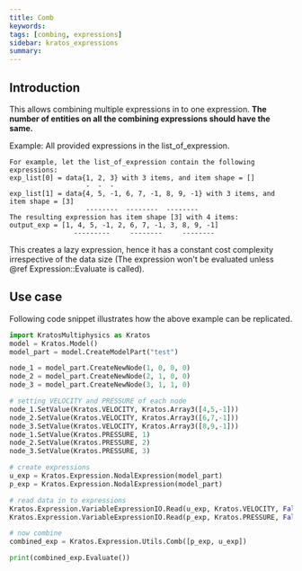 ```yaml
---
title: Comb
keywords: 
tags: [combing, expressions]
sidebar: kratos_expressions
summary: 
---
```


## Introduction
This allows combining multiple expressions in to one expression. **The number of entities on all the combining expressions should have the same.**

Example:
All provided expressions in the list_of_expression.
```
For example, let the list_of_expression contain the following expressions:
exp_list[0] = data{1, 2, 3} with 3 items, and item shape = []
                   -  -  -
exp_list[1] = data{4, 5, -1, 6, 7, -1, 8, 9, -1} with 3 items, and item shape = [3]
                   --------  --------  --------
The resulting expression has item shape [3] with 4 items:
output_exp = [1, 4, 5, -1, 2, 6, 7, -1, 3, 8, 9, -1]
                ---------     --------     --------
```
This creates a lazy expression, hence it has a constant cost complexity irrespective of the data size (The expression won't be evaluated unless @ref Expression::Evaluate is called).

## Use case
Following code snippet illustrates how the above example can be replicated.
```python
import KratosMultiphysics as Kratos
model = Kratos.Model()
model_part = model.CreateModelPart("test")

node_1 = model_part.CreateNewNode(1, 0, 0, 0)
node_2 = model_part.CreateNewNode(2, 1, 0, 0)
node_3 = model_part.CreateNewNode(3, 1, 1, 0)

# setting VELOCITY and PRESSURE of each node
node_1.SetValue(Kratos.VELOCITY, Kratos.Array3([4,5,-1]))
node_2.SetValue(Kratos.VELOCITY, Kratos.Array3([6,7,-1]))
node_3.SetValue(Kratos.VELOCITY, Kratos.Array3([8,9,-1]))
node_1.SetValue(Kratos.PRESSURE, 1)
node_2.SetValue(Kratos.PRESSURE, 2)
node_3.SetValue(Kratos.PRESSURE, 3)

# create expressions
u_exp = Kratos.Expression.NodalExpression(model_part)
p_exp = Kratos.Expression.NodalExpression(model_part)

# read data in to expressions
Kratos.Expression.VariableExpressionIO.Read(u_exp, Kratos.VELOCITY, False)
Kratos.Expression.VariableExpressionIO.Read(p_exp, Kratos.PRESSURE, False)

# now combine
combined_exp = Kratos.Expression.Utils.Comb([p_exp, u_exp])

print(combined_exp.Evaluate())
```